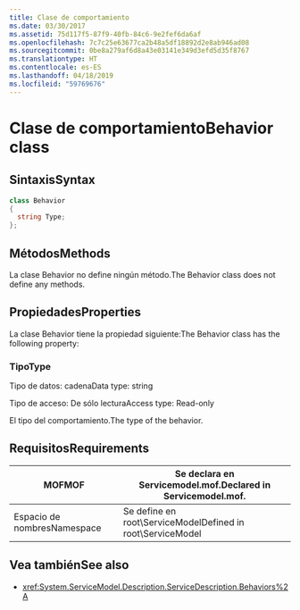 ```yaml
---
title: Clase de comportamiento
ms.date: 03/30/2017
ms.assetid: 75d117f5-87f9-40fb-84c6-9e2fef6da6af
ms.openlocfilehash: 7c7c25e63677ca2b48a5df18892d2e8ab946ad08
ms.sourcegitcommit: 0be8a279af6d8a43e03141e349d3efd5d35f8767
ms.translationtype: HT
ms.contentlocale: es-ES
ms.lasthandoff: 04/18/2019
ms.locfileid: "59769676"
---
```

# <a name="behavior-class"></a><span data-ttu-id="103ad-102">Clase de comportamiento</span><span class="sxs-lookup"><span data-stu-id="103ad-102">Behavior class</span></span>
## <a name="syntax"></a><span data-ttu-id="103ad-103">Sintaxis</span><span class="sxs-lookup"><span data-stu-id="103ad-103">Syntax</span></span>  
  
```csharp
class Behavior  
{  
  string Type;  
};  
```  
  
## <a name="methods"></a><span data-ttu-id="103ad-104">Métodos</span><span class="sxs-lookup"><span data-stu-id="103ad-104">Methods</span></span>  
 <span data-ttu-id="103ad-105">La clase Behavior no define ningún método.</span><span class="sxs-lookup"><span data-stu-id="103ad-105">The Behavior class does not define any methods.</span></span>  
  
## <a name="properties"></a><span data-ttu-id="103ad-106">Propiedades</span><span class="sxs-lookup"><span data-stu-id="103ad-106">Properties</span></span>  
 <span data-ttu-id="103ad-107">La clase Behavior tiene la propiedad siguiente:</span><span class="sxs-lookup"><span data-stu-id="103ad-107">The Behavior class has the following property:</span></span>  
  
### <a name="type"></a><span data-ttu-id="103ad-108">Tipo</span><span class="sxs-lookup"><span data-stu-id="103ad-108">Type</span></span>  
 <span data-ttu-id="103ad-109">Tipo de datos: cadena</span><span class="sxs-lookup"><span data-stu-id="103ad-109">Data type: string</span></span>  
  
 <span data-ttu-id="103ad-110">Tipo de acceso: De sólo lectura</span><span class="sxs-lookup"><span data-stu-id="103ad-110">Access type: Read-only</span></span>  
  
 <span data-ttu-id="103ad-111">El tipo del comportamiento.</span><span class="sxs-lookup"><span data-stu-id="103ad-111">The type of the behavior.</span></span>  
  
## <a name="requirements"></a><span data-ttu-id="103ad-112">Requisitos</span><span class="sxs-lookup"><span data-stu-id="103ad-112">Requirements</span></span>  
  
|<span data-ttu-id="103ad-113">MOF</span><span class="sxs-lookup"><span data-stu-id="103ad-113">MOF</span></span>|<span data-ttu-id="103ad-114">Se declara en Servicemodel.mof.</span><span class="sxs-lookup"><span data-stu-id="103ad-114">Declared in Servicemodel.mof.</span></span>|  
|---------|-----------------------------------|  
|<span data-ttu-id="103ad-115">Espacio de nombres</span><span class="sxs-lookup"><span data-stu-id="103ad-115">Namespace</span></span>|<span data-ttu-id="103ad-116">Se define en root\ServiceModel</span><span class="sxs-lookup"><span data-stu-id="103ad-116">Defined in root\ServiceModel</span></span>|  
  
## <a name="see-also"></a><span data-ttu-id="103ad-117">Vea también</span><span class="sxs-lookup"><span data-stu-id="103ad-117">See also</span></span>

- <xref:System.ServiceModel.Description.ServiceDescription.Behaviors%2A>
